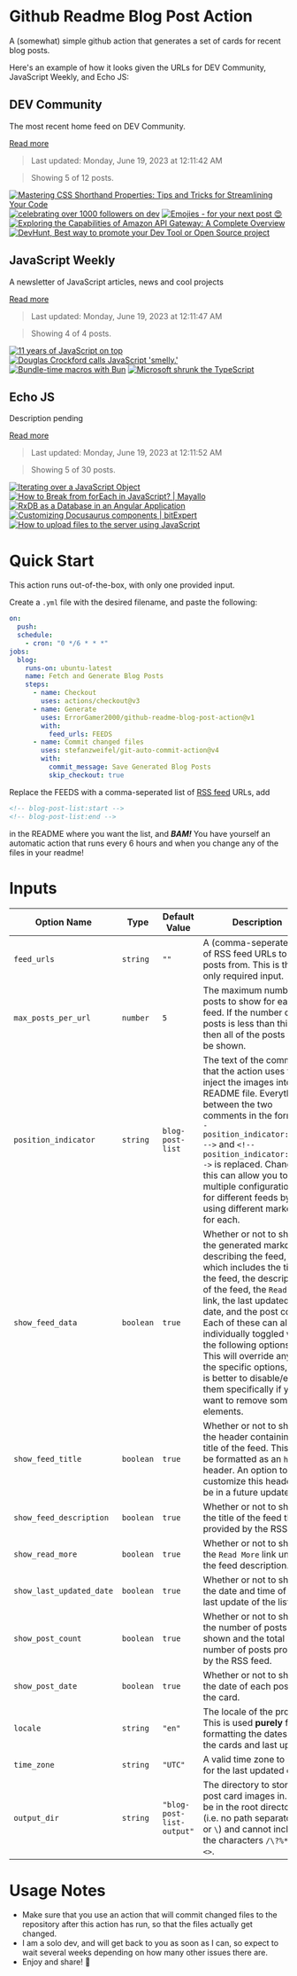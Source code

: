 # Github Readme Blog Post Action

A (somewhat) simple github action that generates a set of cards for recent blog posts.

Here's an example of how it looks given the URLs for DEV Community, JavaScript Weekly, and Echo JS:

<!-- post-list:start -->
## DEV Community

The most recent home feed on DEV Community.

[Read more](https://dev.to)
> Last updated: Monday, June 19, 2023 at 12:11:42 AM

> Showing 5 of 12 posts.

[![Mastering CSS Shorthand Properties: Tips and Tricks for Streamlining Your Code](https://raw.githubusercontent.com/ErrorGamer2000/github-readme-blog-post-action/main/generated_files/DEV_Community/Mastering_CSS_Shorthand_Properties__Tips_and_Tricks_for_Streamlining_Your_Code.svg)](https://dev.to/roktim32/mastering-css-shorthand-properties-tips-and-tricks-for-streamlining-your-code-ld4)
[![celebrating over 1000 followers on dev](https://raw.githubusercontent.com/ErrorGamer2000/github-readme-blog-post-action/main/generated_files/DEV_Community/celebrating_over_1000_followers_on_dev.svg)](https://dev.to/coderatul/celebrating-over-1000-followers-on-dev-276a)
[![Emojies - for your next post 😍](https://raw.githubusercontent.com/ErrorGamer2000/github-readme-blog-post-action/main/generated_files/DEV_Community/Emojies_-_for_your_next_post_😍.svg)](https://dev.to/kristiyan_velkov/emojies-for-your-next-article-290a)
[![Exploring the Capabilities of Amazon API Gateway: A Complete Overview](https://raw.githubusercontent.com/ErrorGamer2000/github-readme-blog-post-action/main/generated_files/DEV_Community/Exploring_the_Capabilities_of_Amazon_API_Gateway__A_Complete_Overview.svg)](https://dev.to/brandondamue/exploring-the-capabilities-of-amazon-api-gateway-a-complete-overview-178f)
[![DevHunt, Best way to promote your Dev Tool or Open Source project](https://raw.githubusercontent.com/ErrorGamer2000/github-readme-blog-post-action/main/generated_files/DEV_Community/DevHunt__Best_way_to_promote_your_Dev_Tool_or_Open_Source_project.svg)](https://dev.to/johnrushx/devhunt-best-way-to-promote-your-dev-tool-or-open-source-project-11l4)


## JavaScript Weekly

A newsletter of JavaScript articles, news and cool projects

[Read more](https://javascriptweekly.com/)
> Last updated: Monday, June 19, 2023 at 12:11:47 AM

> Showing 4 of 4 posts.

[![11 years of JavaScript on top](https://raw.githubusercontent.com/ErrorGamer2000/github-readme-blog-post-action/main/generated_files/JavaScript_Weekly/11_years_of_JavaScript_on_top.svg)](https://javascriptweekly.com/issues/643)
[![Douglas Crockford calls JavaScript 'smelly.'](https://raw.githubusercontent.com/ErrorGamer2000/github-readme-blog-post-action/main/generated_files/JavaScript_Weekly/Douglas_Crockford_calls_JavaScript_'smelly.'.svg)](https://javascriptweekly.com/issues/642)
[![Bundle-time macros with Bun](https://raw.githubusercontent.com/ErrorGamer2000/github-readme-blog-post-action/main/generated_files/JavaScript_Weekly/Bundle-time_macros_with_Bun.svg)](https://javascriptweekly.com/issues/641)
[![Microsoft shrunk the TypeScript](https://raw.githubusercontent.com/ErrorGamer2000/github-readme-blog-post-action/main/generated_files/JavaScript_Weekly/Microsoft_shrunk_the_TypeScript.svg)](https://javascriptweekly.com/issues/640)


## Echo JS

Description pending

[Read more](
http://www.echojs.com
)
> Last updated: Monday, June 19, 2023 at 12:11:52 AM

> Showing 5 of 30 posts.

[![Iterating over a JavaScript Object](https://raw.githubusercontent.com/ErrorGamer2000/github-readme-blog-post-action/main/generated_files/_Echo_JS_/Iterating_over_a_JavaScript_Object.svg)](https://www.js-tutorials.com/javascript-tutorial/iterating-over-a-javascript-object/)
[![How to Break from forEach in JavaScript? | Mayallo](https://raw.githubusercontent.com/ErrorGamer2000/github-readme-blog-post-action/main/generated_files/_Echo_JS_/How_to_Break_from_forEach_in_JavaScript____Mayallo.svg)](https://mayallo.com/break-foreach-javascript/)
[![
RxDB as a Database in an Angular Application
](https://raw.githubusercontent.com/ErrorGamer2000/github-readme-blog-post-action/main/generated_files/_Echo_JS_/_RxDB_as_a_Database_in_an_Angular_Application_.svg)](
https://rxdb.info/articles/angular-database.html
)
[![Customizing Docusaurus components | bitExpert](https://raw.githubusercontent.com/ErrorGamer2000/github-readme-blog-post-action/main/generated_files/_Echo_JS_/Customizing_Docusaurus_components___bitExpert.svg)](https://blog.bitexpert.de/blog/customizing_docusaurus_components)
[![How to upload files to the server using JavaScript](https://raw.githubusercontent.com/ErrorGamer2000/github-readme-blog-post-action/main/generated_files/_Echo_JS_/How_to_upload_files_to_the_server_using_JavaScript.svg)](https://www.ma-no.org/en/programming/javascript/how-to-upload-files-to-the-server-using-javascript)


<!-- post-list:end -->

# Quick Start

This action runs out-of-the-box, with only one provided input.

Create a `.yml` file with the desired filename, and paste the following:

```yml
on:
  push:
  schedule:
    - cron: "0 */6 * * *"
jobs:
  blog:
    runs-on: ubuntu-latest
    name: Fetch and Generate Blog Posts
    steps:
      - name: Checkout
        uses: actions/checkout@v3
      - name: Generate
        uses: ErrorGamer2000/github-readme-blog-post-action@v1
        with:
          feed_urls: FEEDS
      - name: Commit changed files
        uses: stefanzweifel/git-auto-commit-action@v4
        with:
          commit_message: Save Generated Blog Posts
          skip_checkout: true
```

Replace the FEEDS with a comma-seperated list of [RSS feed](https://rss.com/blog/how-do-rss-feeds-work/) URLs, add

```md
<!-- blog-post-list:start -->
<!-- blog-post-list:end -->
```

in the README where you want the list, and **_BAM!_** You have yourself an automatic action that runs every 6 hours and when you change any of the files in your readme!

# Inputs

<table>
  <thead>
    <tr>
      <th>Option Name</th>
      <th>Type</th>
      <th>Default Value</th>
      <th>Description</th>
    </tr>
  </thead>
  <tbody>
    <tr>
      <td><code>feed_urls</code></td>
      <td><code>string</code></td>
      <td><code>""</code></td>
      <td>A (comma-seperated) list of RSS feed URLs to load posts from. This is the only required input.</td>
    </tr>
    <tr>
      <td><code>max_posts_per_url</code></td>
      <td><code>number</code></td>
      <td><code>5</code></td>
      <td>The maximum number of posts to show for each feed. If the number of posts is less than this, then all of the posts will be shown.</td>
    </tr>
    <tr>
      <td><code>position_indicator</code></td>
      <td><code>string</code></td>
      <td><code>blog-post-list</code></td>
      <td>The text of the comments that the action uses to inject the images into the README file. Everything between the two comments in the form <code>&lt;!-- position_indicator:start --&gt;</code> and <code>&lt;!-- position_indicator:end --&gt;</code> is replaced. Changing this can allow you to use multiple configurations for different feeds by using different markers for each.</td>
    </tr>
    <tr>
      <td><code>show_feed_data</code></td>
      <td><code>boolean</code></td>
      <td><code>true</code></td>
      <td>Whether or not to show the generated markdown describing the feed, which includes the title of the feed, the description of the feed, the <code>Read More</code> link, the last updated date, and the post count. Each of these can also be individually toggled with the following options. This will override any of the specific options, so it is better to disable/enable them specifically if you want to remove some elements.</td>
    </tr>
    <tr>
      <td><code>show_feed_title</code></td>
      <td><code>boolean</code></td>
      <td><code>true</code></td>
      <td>Whether or not to show the header containing the title of the feed. This will be formatted as an <code>h2</code> header. An option to customize this header will be in a future update.</td>
    </tr>
    <tr>
      <td><code>show_feed_description</code></td>
      <td><code>boolean</code></td>
      <td><code>true</code></td>
      <td>Whether or not to show the title of the feed that is provided by the RSS feed.</td>
    </tr>
    <tr>
      <td><code>show_read_more</code></td>
      <td><code>boolean</code></td>
      <td><code>true</code></td>
      <td>Whether or not to show the <code>Read More</code> link under the feed description.</td>
    </tr>
    <tr>
      <td><code>show_last_updated_date</code></td>
      <td><code>boolean</code></td>
      <td><code>true</code></td>
      <td>Whether or not to show the date and time of the last update of the list.</td>
    </tr>
    <tr>
      <td><code>show_post_count</code></td>
      <td><code>boolean</code></td>
      <td><code>true</code></td>
      <td>Whether or not to show the number of posts shown and the total number of posts provided by the RSS feed.</td>
    </tr>
    <tr>
      <td><code>show_post_date</code></td>
      <td><code>boolean</code></td>
      <td><code>true</code></td>
      <td>Whether or not to show the date of each post on the card.</td>
    </tr>
    <tr>
      <td><code>locale</code></td>
      <td><code>string</code></td>
      <td><code>"en"</code></td>
      <td>The locale of the project. This is used <strong>purely</strong> for formatting the dates of the cards and last update.</td>
    </tr>
    <tr>
      <td><code>time_zone</code></td>
      <td><code>string</code></td>
      <td><code>"UTC"</code></td>
      <td>A valid time zone to use for the last updated date.</td>
    </tr>
    <tr>
      <td><code>output_dir</code></td>
      <td><code>string</code></td>
      <td><code>"blog-post-list-output"</code></td>
      <td>The directory to store the post card images in. Must be in the root directory (i.e. no path separators <code>/</code> or <code>\</code>) and cannot include the characters <code>/\?%*:|"&lt;&gt;</code>.</td>
    </tr>
<!--
    <tr>
      <td><code></code></td>
      <td><cde></cde></td>
      <td><code></code></td>
      <td></td>
    </tr>
-->
  </tbody>
</table>

# Usage Notes

- Make sure that you use an action that will commit changed files to the repository after this action has run, so that the files actually get changed.
- I am a solo dev, and will get back to you as soon as I can, so expect to wait several weeks depending on how many other issues there are.
- Enjoy and share! 🤗
